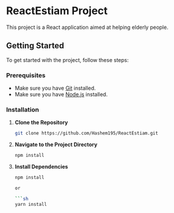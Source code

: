 # ReactEstiam Project

This project is a React application aimed at helping elderly people.

## Getting Started

To get started with the project, follow these steps:

### Prerequisites

- Make sure you have [Git](https://git-scm.com/downloads) installed.
- Make sure you have [Node.js](https://nodejs.org/) installed.

### Installation

1. **Clone the Repository**

   ```sh
   git clone https://github.com/Hashem195/ReactEstiam.git
2. **Navigate to the Project Directory**

    ```sh
    npm install
3. **Install Dependencies**
   ```sh
   npm install

   or
   
   ```sh
   yarn install
   
